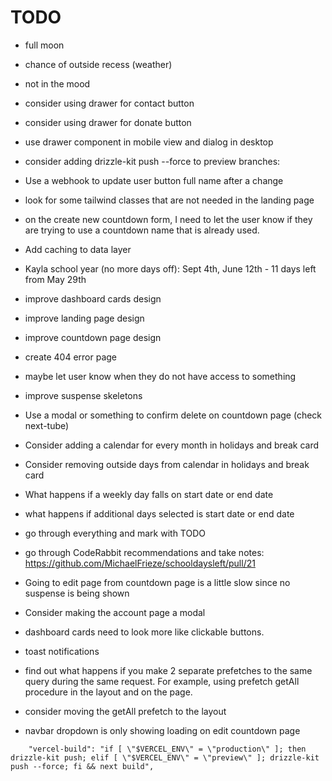 # TODO

- full moon
- chance of outside recess (weather)
- not in the mood
- consider using drawer for contact button
- consider using drawer for donate button
- use drawer component in mobile view and dialog in desktop
- consider adding drizzle-kit push --force to preview branches:
- Use a webhook to update user button full name after a change
- look for some tailwind classes that are not needed in the landing page
- on the create new countdown form, I need to let the user know if they are trying to use a countdown name that is already used.
- Add caching to data layer
- Kayla school year (no more days off): Sept 4th, June 12th - 11 days left from May 29th
- improve dashboard cards design
- improve landing page design
- improve countdown page design
- create 404 error page
- maybe let user know when they do not have access to something
- improve suspense skeletons
- Use a modal or something to confirm delete on countdown page (check next-tube)
- Consider adding a calendar for every month in holidays and break card
- Consider removing outside days from calendar in holidays and break card
- What happens if a weekly day falls on start date or end date
- what happens if additional days selected is start date or end date
- go through everything and mark with TODO

- go through CodeRabbit recommendations and take notes: https://github.com/MichaelFrieze/schooldaysleft/pull/21
- Going to edit page from countdown page is a little slow since no suspense is being shown
- Consider making the account page a modal
- dashboard cards need to look more like clickable buttons.
- toast notifications
- find out what happens if you make 2 separate prefetches to the same query during the same request. For example, using prefetch getAll procedure in the layout and on the page.
- consider moving the getAll prefetch to the layout

- navbar dropdown is only showing loading on edit countdown page

```
    "vercel-build": "if [ \"$VERCEL_ENV\" = \"production\" ]; then drizzle-kit push; elif [ \"$VERCEL_ENV\" = \"preview\" ]; drizzle-kit push --force; fi && next build",
```

